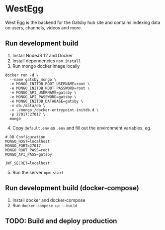 # WestEgg

West Egg is the backend for the Gatsby hub site and contains indexing data on users, channels, videos and more.

## Run development build
1. Install NodeJS 12 and Docker
2. Install dependencies `npm install`
3. Run mongo docker image locally
```
docker run -d \
  --name gatsby_mongo \
  -e MONGO_INITDB_ROOT_USERNAME=root \
  -e MONGO_INITDB_ROOT_PASSWORD=root \
  -e MONGO_API_USERNAME=gatsby \
  -e MONGO_API_PASSWORD=gatsby \
  -e MONGO_INITDB_DATABASE=gatsby \
  -v db:/data/db \
  -v ./mongo:/docker-entrypoint-initdb.d \
  -p 27017:27017 \
  mongo
```
4. Copy `default.env` as `.env` and fill out the environment variables, eg.
```
# DB Configuration
MONGO_HOST=localhost
MONGO_PORT=27017
MONGO_ROOT_PASS=root
MONGO_API_PASS=gatsby

JWT_SECRET=localhost
```
5. Run the server `npm start`

## Run development build (docker-compose)
1. Install docker and docker-compose
2. Run `docker-compose up --build`

## TODO: Build and deploy production
